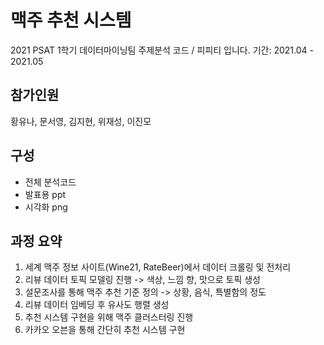 # 맥주 추천 시스템
2021 PSAT 1학기 데이터마이닝팀 주제분석 코드 / 피피티 입니다.
기간: 2021.04 - 2021.05

## 참가인원
황유나, 문서영, 김지현, 위재성, 이진모

## 구성
- 전체 분석코드
- 발표용 ppt
- 시각화 png

## 과정 요약
1. 세계 맥주 정보 사이트(Wine21, RateBeer)에서 데이터 크롤링 및 전처리
2. 리뷰 데이터 토픽 모델링 진행 -> 색상, 느낌 향, 맛으로 토픽 생성
3. 설문조사를 통해 맥주 추천 기준 정의 -> 상황, 음식, 특별함의 정도
4. 리뷰 데이터 임베딩 후 유사도 행렬 생성
5. 추천 시스템 구현을 위해 맥주 클러스터링 진행
6. 카카오 오븐을 통해 간단히 추천 시스템 구현
